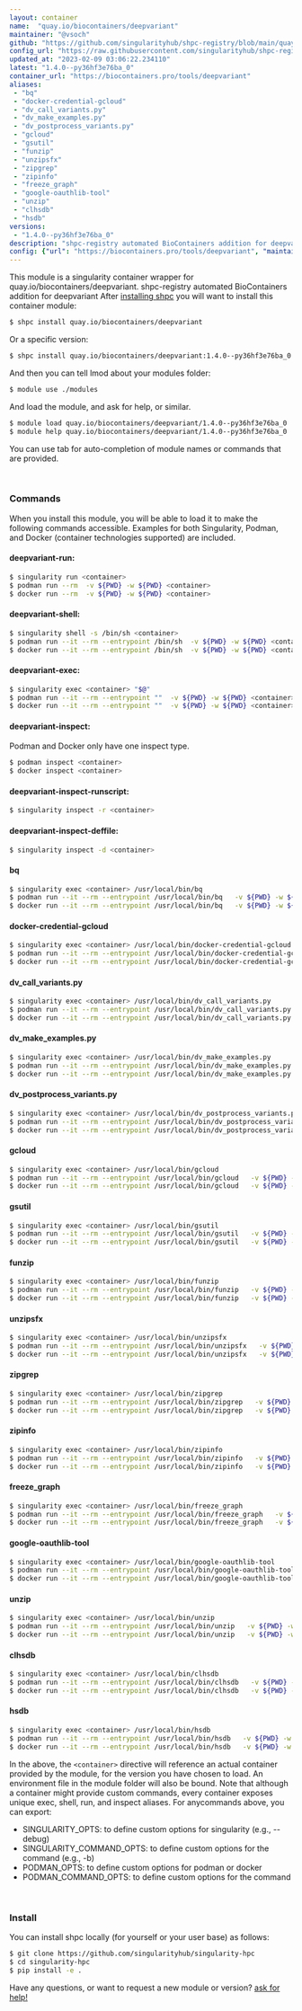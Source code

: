 ```yaml
---
layout: container
name:  "quay.io/biocontainers/deepvariant"
maintainer: "@vsoch"
github: "https://github.com/singularityhub/shpc-registry/blob/main/quay.io/biocontainers/deepvariant/container.yaml"
config_url: "https://raw.githubusercontent.com/singularityhub/shpc-registry/main/quay.io/biocontainers/deepvariant/container.yaml"
updated_at: "2023-02-09 03:06:22.234110"
latest: "1.4.0--py36hf3e76ba_0"
container_url: "https://biocontainers.pro/tools/deepvariant"
aliases:
 - "bq"
 - "docker-credential-gcloud"
 - "dv_call_variants.py"
 - "dv_make_examples.py"
 - "dv_postprocess_variants.py"
 - "gcloud"
 - "gsutil"
 - "funzip"
 - "unzipsfx"
 - "zipgrep"
 - "zipinfo"
 - "freeze_graph"
 - "google-oauthlib-tool"
 - "unzip"
 - "clhsdb"
 - "hsdb"
versions:
 - "1.4.0--py36hf3e76ba_0"
description: "shpc-registry automated BioContainers addition for deepvariant"
config: {"url": "https://biocontainers.pro/tools/deepvariant", "maintainer": "@vsoch", "description": "shpc-registry automated BioContainers addition for deepvariant", "latest": {"1.4.0--py36hf3e76ba_0": "sha256:3479d8ee8b670117922797e12b09ac06f34ed5a5ee9e766fa6aa0fb9d15ca5d3"}, "tags": {"1.4.0--py36hf3e76ba_0": "sha256:3479d8ee8b670117922797e12b09ac06f34ed5a5ee9e766fa6aa0fb9d15ca5d3"}, "docker": "quay.io/biocontainers/deepvariant", "aliases": {"bq": "/usr/local/bin/bq", "docker-credential-gcloud": "/usr/local/bin/docker-credential-gcloud", "dv_call_variants.py": "/usr/local/bin/dv_call_variants.py", "dv_make_examples.py": "/usr/local/bin/dv_make_examples.py", "dv_postprocess_variants.py": "/usr/local/bin/dv_postprocess_variants.py", "gcloud": "/usr/local/bin/gcloud", "gsutil": "/usr/local/bin/gsutil", "funzip": "/usr/local/bin/funzip", "unzipsfx": "/usr/local/bin/unzipsfx", "zipgrep": "/usr/local/bin/zipgrep", "zipinfo": "/usr/local/bin/zipinfo", "freeze_graph": "/usr/local/bin/freeze_graph", "google-oauthlib-tool": "/usr/local/bin/google-oauthlib-tool", "unzip": "/usr/local/bin/unzip", "clhsdb": "/usr/local/bin/clhsdb", "hsdb": "/usr/local/bin/hsdb"}}
---
```


This module is a singularity container wrapper for quay.io/biocontainers/deepvariant.
shpc-registry automated BioContainers addition for deepvariant
After [installing shpc](#install) you will want to install this container module:


```bash
$ shpc install quay.io/biocontainers/deepvariant
```

Or a specific version:

```bash
$ shpc install quay.io/biocontainers/deepvariant:1.4.0--py36hf3e76ba_0
```

And then you can tell lmod about your modules folder:

```bash
$ module use ./modules
```

And load the module, and ask for help, or similar.

```bash
$ module load quay.io/biocontainers/deepvariant/1.4.0--py36hf3e76ba_0
$ module help quay.io/biocontainers/deepvariant/1.4.0--py36hf3e76ba_0
```

You can use tab for auto-completion of module names or commands that are provided.

<br>

### Commands

When you install this module, you will be able to load it to make the following commands accessible.
Examples for both Singularity, Podman, and Docker (container technologies supported) are included.

#### deepvariant-run:

```bash
$ singularity run <container>
$ podman run --rm  -v ${PWD} -w ${PWD} <container>
$ docker run --rm  -v ${PWD} -w ${PWD} <container>
```

#### deepvariant-shell:

```bash
$ singularity shell -s /bin/sh <container>
$ podman run --it --rm --entrypoint /bin/sh  -v ${PWD} -w ${PWD} <container>
$ docker run --it --rm --entrypoint /bin/sh  -v ${PWD} -w ${PWD} <container>
```

#### deepvariant-exec:

```bash
$ singularity exec <container> "$@"
$ podman run --it --rm --entrypoint ""  -v ${PWD} -w ${PWD} <container> "$@"
$ docker run --it --rm --entrypoint ""  -v ${PWD} -w ${PWD} <container> "$@"
```

#### deepvariant-inspect:

Podman and Docker only have one inspect type.

```bash
$ podman inspect <container>
$ docker inspect <container>
```

#### deepvariant-inspect-runscript:

```bash
$ singularity inspect -r <container>
```

#### deepvariant-inspect-deffile:

```bash
$ singularity inspect -d <container>
```


#### bq

```bash
$ singularity exec <container> /usr/local/bin/bq
$ podman run --it --rm --entrypoint /usr/local/bin/bq   -v ${PWD} -w ${PWD} <container> -c " $@"
$ docker run --it --rm --entrypoint /usr/local/bin/bq   -v ${PWD} -w ${PWD} <container> -c " $@"
```


#### docker-credential-gcloud

```bash
$ singularity exec <container> /usr/local/bin/docker-credential-gcloud
$ podman run --it --rm --entrypoint /usr/local/bin/docker-credential-gcloud   -v ${PWD} -w ${PWD} <container> -c " $@"
$ docker run --it --rm --entrypoint /usr/local/bin/docker-credential-gcloud   -v ${PWD} -w ${PWD} <container> -c " $@"
```


#### dv_call_variants.py

```bash
$ singularity exec <container> /usr/local/bin/dv_call_variants.py
$ podman run --it --rm --entrypoint /usr/local/bin/dv_call_variants.py   -v ${PWD} -w ${PWD} <container> -c " $@"
$ docker run --it --rm --entrypoint /usr/local/bin/dv_call_variants.py   -v ${PWD} -w ${PWD} <container> -c " $@"
```


#### dv_make_examples.py

```bash
$ singularity exec <container> /usr/local/bin/dv_make_examples.py
$ podman run --it --rm --entrypoint /usr/local/bin/dv_make_examples.py   -v ${PWD} -w ${PWD} <container> -c " $@"
$ docker run --it --rm --entrypoint /usr/local/bin/dv_make_examples.py   -v ${PWD} -w ${PWD} <container> -c " $@"
```


#### dv_postprocess_variants.py

```bash
$ singularity exec <container> /usr/local/bin/dv_postprocess_variants.py
$ podman run --it --rm --entrypoint /usr/local/bin/dv_postprocess_variants.py   -v ${PWD} -w ${PWD} <container> -c " $@"
$ docker run --it --rm --entrypoint /usr/local/bin/dv_postprocess_variants.py   -v ${PWD} -w ${PWD} <container> -c " $@"
```


#### gcloud

```bash
$ singularity exec <container> /usr/local/bin/gcloud
$ podman run --it --rm --entrypoint /usr/local/bin/gcloud   -v ${PWD} -w ${PWD} <container> -c " $@"
$ docker run --it --rm --entrypoint /usr/local/bin/gcloud   -v ${PWD} -w ${PWD} <container> -c " $@"
```


#### gsutil

```bash
$ singularity exec <container> /usr/local/bin/gsutil
$ podman run --it --rm --entrypoint /usr/local/bin/gsutil   -v ${PWD} -w ${PWD} <container> -c " $@"
$ docker run --it --rm --entrypoint /usr/local/bin/gsutil   -v ${PWD} -w ${PWD} <container> -c " $@"
```


#### funzip

```bash
$ singularity exec <container> /usr/local/bin/funzip
$ podman run --it --rm --entrypoint /usr/local/bin/funzip   -v ${PWD} -w ${PWD} <container> -c " $@"
$ docker run --it --rm --entrypoint /usr/local/bin/funzip   -v ${PWD} -w ${PWD} <container> -c " $@"
```


#### unzipsfx

```bash
$ singularity exec <container> /usr/local/bin/unzipsfx
$ podman run --it --rm --entrypoint /usr/local/bin/unzipsfx   -v ${PWD} -w ${PWD} <container> -c " $@"
$ docker run --it --rm --entrypoint /usr/local/bin/unzipsfx   -v ${PWD} -w ${PWD} <container> -c " $@"
```


#### zipgrep

```bash
$ singularity exec <container> /usr/local/bin/zipgrep
$ podman run --it --rm --entrypoint /usr/local/bin/zipgrep   -v ${PWD} -w ${PWD} <container> -c " $@"
$ docker run --it --rm --entrypoint /usr/local/bin/zipgrep   -v ${PWD} -w ${PWD} <container> -c " $@"
```


#### zipinfo

```bash
$ singularity exec <container> /usr/local/bin/zipinfo
$ podman run --it --rm --entrypoint /usr/local/bin/zipinfo   -v ${PWD} -w ${PWD} <container> -c " $@"
$ docker run --it --rm --entrypoint /usr/local/bin/zipinfo   -v ${PWD} -w ${PWD} <container> -c " $@"
```


#### freeze_graph

```bash
$ singularity exec <container> /usr/local/bin/freeze_graph
$ podman run --it --rm --entrypoint /usr/local/bin/freeze_graph   -v ${PWD} -w ${PWD} <container> -c " $@"
$ docker run --it --rm --entrypoint /usr/local/bin/freeze_graph   -v ${PWD} -w ${PWD} <container> -c " $@"
```


#### google-oauthlib-tool

```bash
$ singularity exec <container> /usr/local/bin/google-oauthlib-tool
$ podman run --it --rm --entrypoint /usr/local/bin/google-oauthlib-tool   -v ${PWD} -w ${PWD} <container> -c " $@"
$ docker run --it --rm --entrypoint /usr/local/bin/google-oauthlib-tool   -v ${PWD} -w ${PWD} <container> -c " $@"
```


#### unzip

```bash
$ singularity exec <container> /usr/local/bin/unzip
$ podman run --it --rm --entrypoint /usr/local/bin/unzip   -v ${PWD} -w ${PWD} <container> -c " $@"
$ docker run --it --rm --entrypoint /usr/local/bin/unzip   -v ${PWD} -w ${PWD} <container> -c " $@"
```


#### clhsdb

```bash
$ singularity exec <container> /usr/local/bin/clhsdb
$ podman run --it --rm --entrypoint /usr/local/bin/clhsdb   -v ${PWD} -w ${PWD} <container> -c " $@"
$ docker run --it --rm --entrypoint /usr/local/bin/clhsdb   -v ${PWD} -w ${PWD} <container> -c " $@"
```


#### hsdb

```bash
$ singularity exec <container> /usr/local/bin/hsdb
$ podman run --it --rm --entrypoint /usr/local/bin/hsdb   -v ${PWD} -w ${PWD} <container> -c " $@"
$ docker run --it --rm --entrypoint /usr/local/bin/hsdb   -v ${PWD} -w ${PWD} <container> -c " $@"
```



In the above, the `<container>` directive will reference an actual container provided
by the module, for the version you have chosen to load. An environment file in the
module folder will also be bound. Note that although a container
might provide custom commands, every container exposes unique exec, shell, run, and
inspect aliases. For anycommands above, you can export:

 - SINGULARITY_OPTS: to define custom options for singularity (e.g., --debug)
 - SINGULARITY_COMMAND_OPTS: to define custom options for the command (e.g., -b)
 - PODMAN_OPTS: to define custom options for podman or docker
 - PODMAN_COMMAND_OPTS: to define custom options for the command

<br>

### Install

You can install shpc locally (for yourself or your user base) as follows:

```bash
$ git clone https://github.com/singularityhub/singularity-hpc
$ cd singularity-hpc
$ pip install -e .
```

Have any questions, or want to request a new module or version? [ask for help!](https://github.com/singularityhub/singularity-hpc/issues)